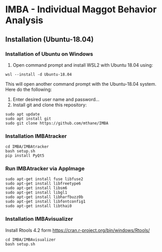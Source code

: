 # IMBA - Individual Maggot Behavior Analysis

## Installation (Ubuntu-18.04)
### Installation of Ubuntu on Windows

1. Open command prompt and install WSL2 with Ubuntu 18.04 using:
```
wsl --install -d Ubuntu-18.04
```

This will open another command prompt with the Ubuntu-18.04 system. Here do the following:
1. Enter desired user name and password...
3. Install git and clone this repository:
```
sudo apt update
sudo apt install git
sudo git clone https://github.com/mthane/IMBA
```
### Installation IMBAtracker

```
cd IMBA/IMBAtracker
bash setup.sh
pip install PyQt5
```
### Run IMBAtracker via AppImage

```
sudo apt-get install fuse libfuse2
sudo apt-get install libfreetype6
sudo apt-get install libsm6
sudo apt-get install libgl1
sudo apt-get install libharfbuzz0b
sudo apt-get install libfontconfig1
sudo apt-get install libthai0
```

### Installation IMBAvisualizer

Install Rtools 4.2 form https://cran.r-project.org/bin/windows/Rtools/
```
cd IMBA/IMBAvisualizer
bash setup.sh
```
